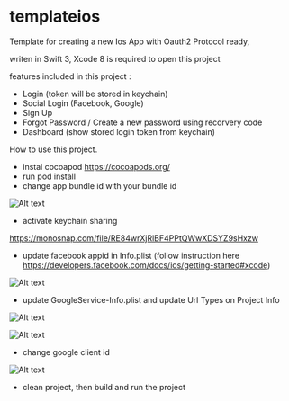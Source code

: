 # templateios

Template for creating a new Ios App with Oauth2 Protocol ready,

writen in Swift 3, Xcode 8 is required to open this project

features included in this project :

- Login (token will be stored in keychain)
- Social Login (Facebook, Google)
- Sign Up
- Forgot Password / Create a new password using recorvery code
- Dashboard (show stored login token from keychain)

How to use this project.

- instal cocoapod https://cocoapods.org/
- run pod install
- change app bundle id with your bundle id

![Alt text](https://monosnap.com/file/S7aIpK2zJwpmLmLspdByd4ULTcwk7T.png)

- activate keychain sharing

https://monosnap.com/file/RE84wrXjRlBF4PPtQWwXDSYZ9sHxzw

- update facebook appid in Info.plist (follow instruction here https://developers.facebook.com/docs/ios/getting-started#xcode)

![Alt text](https://monosnap.com/file/Iqbtdo2PzdNRBJZToQlXsFtusb37TC.png)

- update GoogleService-Info.plist and update Url Types on Project Info

![Alt text](https://monosnap.com/file/ktNCTM4LAfhsWZiBFRGvqgy6hMGWi1.png)

![Alt text](https://monosnap.com/file/MBVbaaW3nHK5bCZd4iHBqAbYtuTwJ1.png)

- change google client id

![Alt text](https://monosnap.com/file/TK8I0S1wUo0ypN3amXC0DCcFgpeiL0.png)

- clean  project, then build and run the project
